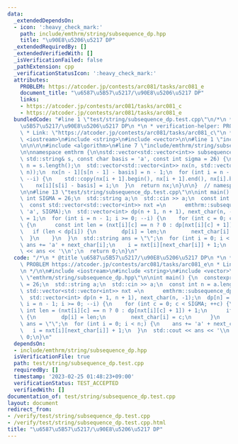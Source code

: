 ```yaml
---
data:
  _extendedDependsOn:
  - icon: ':heavy_check_mark:'
    path: include/emthrm/string/subsequence_dp.hpp
    title: "\u90E8\u5206\u5217 DP"
  _extendedRequiredBy: []
  _extendedVerifiedWith: []
  _isVerificationFailed: false
  _pathExtension: cpp
  _verificationStatusIcon: ':heavy_check_mark:'
  attributes:
    PROBLEM: https://atcoder.jp/contests/arc081/tasks/arc081_e
    document_title: "\u6587\u5B57\u5217/\u90E8\u5206\u5217 DP"
    links:
    - https://atcoder.jp/contests/arc081/tasks/arc081_c
    - https://atcoder.jp/contests/arc081/tasks/arc081_e
  bundledCode: "#line 1 \"test/string/subsequence_dp.test.cpp\"\n/*\n * @title \u6587\
    \u5B57\u5217/\u90E8\u5206\u5217 DP\n *\n * verification-helper: PROBLEM https://atcoder.jp/contests/arc081/tasks/arc081_e\n\
    \ * Link: \"https://atcoder.jp/contests/arc081/tasks/arc081_c\"\n */\n\n#include\
    \ <iostream>\n#include <string>\n#include <vector>\n\n#line 1 \"include/emthrm/string/subsequence_dp.hpp\"\
    \n\n\n\n#include <algorithm>\n#line 7 \"include/emthrm/string/subsequence_dp.hpp\"\
    \n\nnamespace emthrm {\n\nstd::vector<std::vector<int>> subsequence_dp(\n    const\
    \ std::string& s, const char basis = 'a', const int sigma = 26) {\n  const int\
    \ n = s.length();\n  std::vector<std::vector<int>> nx(n, std::vector<int>(sigma,\
    \ n));\n  nx[n - 1][s[n - 1] - basis] = n - 1;\n  for (int i = n - 2; i >= 0;\
    \ --i) {\n    std::copy(nx[i + 1].begin(), nx[i + 1].end(), nx[i].begin());\n\
    \    nx[i][s[i] - basis] = i;\n  }\n  return nx;\n}\n\n}  // namespace emthrm\n\
    \n\n#line 13 \"test/string/subsequence_dp.test.cpp\"\n\nint main() {\n  constexpr\
    \ int SIGMA = 26;\n  std::string a;\n  std::cin >> a;\n  const int n = a.length();\n\
    \  const std::vector<std::vector<int>> nxt =\n      emthrm::subsequence_dp(a,\
    \ 'a', SIGMA);\n  std::vector<int> dp(n + 1, n + 1), next_char(n, -1);\n  dp[n]\
    \ = 1;\n  for (int i = n - 1; i >= 0; --i) {\n    for (int c = 0; c < SIGMA; ++c)\
    \ {\n      const int len = (nxt[i][c] == n ? 0 : dp[nxt[i][c] + 1]) + 1;\n   \
    \   if (len < dp[i]) {\n        dp[i] = len;\n        next_char[i] = c;\n    \
    \  }\n    }\n  }\n  std::string ans = \"\";\n  for (int i = 0; i < n;) {\n   \
    \ ans += 'a' + next_char[i];\n    i = nxt[i][next_char[i]] + 1;\n  }\n  std::cout\
    \ << ans << '\\n';\n  return 0;\n}\n"
  code: "/*\n * @title \u6587\u5B57\u5217/\u90E8\u5206\u5217 DP\n *\n * verification-helper:\
    \ PROBLEM https://atcoder.jp/contests/arc081/tasks/arc081_e\n * Link: \"https://atcoder.jp/contests/arc081/tasks/arc081_c\"\
    \n */\n\n#include <iostream>\n#include <string>\n#include <vector>\n\n#include\
    \ \"emthrm/string/subsequence_dp.hpp\"\n\nint main() {\n  constexpr int SIGMA\
    \ = 26;\n  std::string a;\n  std::cin >> a;\n  const int n = a.length();\n  const\
    \ std::vector<std::vector<int>> nxt =\n      emthrm::subsequence_dp(a, 'a', SIGMA);\n\
    \  std::vector<int> dp(n + 1, n + 1), next_char(n, -1);\n  dp[n] = 1;\n  for (int\
    \ i = n - 1; i >= 0; --i) {\n    for (int c = 0; c < SIGMA; ++c) {\n      const\
    \ int len = (nxt[i][c] == n ? 0 : dp[nxt[i][c] + 1]) + 1;\n      if (len < dp[i])\
    \ {\n        dp[i] = len;\n        next_char[i] = c;\n      }\n    }\n  }\n  std::string\
    \ ans = \"\";\n  for (int i = 0; i < n;) {\n    ans += 'a' + next_char[i];\n \
    \   i = nxt[i][next_char[i]] + 1;\n  }\n  std::cout << ans << '\\n';\n  return\
    \ 0;\n}\n"
  dependsOn:
  - include/emthrm/string/subsequence_dp.hpp
  isVerificationFile: true
  path: test/string/subsequence_dp.test.cpp
  requiredBy: []
  timestamp: '2023-02-25 01:48:23+09:00'
  verificationStatus: TEST_ACCEPTED
  verifiedWith: []
documentation_of: test/string/subsequence_dp.test.cpp
layout: document
redirect_from:
- /verify/test/string/subsequence_dp.test.cpp
- /verify/test/string/subsequence_dp.test.cpp.html
title: "\u6587\u5B57\u5217/\u90E8\u5206\u5217 DP"
---
```

